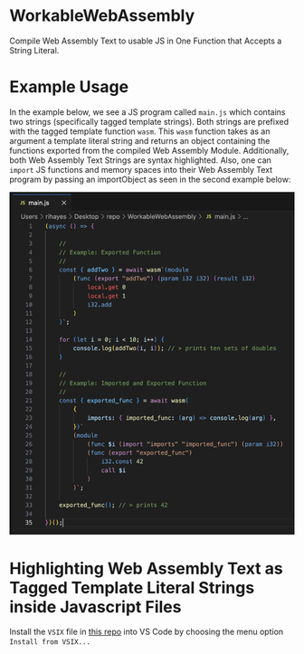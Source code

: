 # WorkableWebAssembly

Compile Web Assembly Text to usable JS in One Function that Accepts a String Literal. 

# Example Usage

In the example below, we see a JS program called `main.js` which contains two strings (specifically tagged template strings). Both strings are prefixed with the tagged template function `wasm`. This `wasm` function takes as an argument a template literal string and returns an object containing the functions exported from the compiled Web Assembly Module. Additionally, both Web Assembly Text Strings are syntax highlighted. Also, one can `import` JS functions and memory spaces into their Web Assembly Text program by passing an importObject as seen in the second example below:

![](./example.png)

# Highlighting Web Assembly Text as Tagged Template Literal Strings inside Javascript Files

Install the `VSIX` file in [this repo](https://github.com/strawstack/WebAssemblySyntaxHighlightTaggedTemplateLiteralVSCodeExtension) into VS Code by choosing the menu option `Install from VSIX...` 
